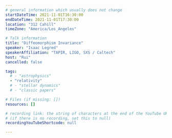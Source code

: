 ```yaml
---
# general information which usually does not change
startDateTime: 2021-11-01T16:30:00
endDateTime: 2021-11-01T17:30:00
location: "312 Cahill"
timeZone: "America/Los_Angeles"

# Talk information
title: "Diffeomorphism Invariance"
speaker: "Isaac Legred"
speakerAffiliation: "TAPIR, LIGO, SXS / Caltech"
host: "Rui"
cancelled: false

tags:
  # - "astrophysics"
  - "relativity"
  # - "stellar dynamics"
  # - "classic papers"

# Files (if missing: [])
resources: []

# recording link: the string of characters at the end of the YouTube URL
# (if there is no recording, set this to null)
recordingYouTubeShortcode: null

---
```



